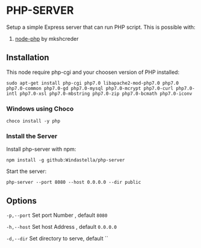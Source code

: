 # PHP-SERVER

Setup a simple Express server that can run PHP script. This is possible with:

1. [node-php](https://github.com/mkschreder/node-php) by mkshcreder

## Installation

This node require php-cgi and your choosen version of PHP installed:

`sudo apt-get install php-cgi php7.0 libapache2-mod-php7.0 php7.0 php7.0-common php7.0-gd php7.0-mysql php7.0-mcrypt php7.0-curl php7.0-intl php7.0-xsl php7.0-mbstring php7.0-zip php7.0-bcmath php7.0-iconv`

### Windows using Choco

`choco install -y php`

### Install the Server

Install php-server with npm:

`npm install -g github:Windastella/php-server`

Start the server:

`php-server --port 8080 --host 0.0.0.0 --dir public`

## Options

`-p,--port` Set port Number , default `8080`

`-h,--host` Set host Address , default `0.0.0.0`

`-d,--dir` Set directory to serve, default ``
